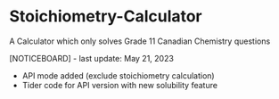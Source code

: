 # Stoichiometry-Calculator

A Calculator which only solves Grade 11 Canadian Chemistry questions

[NOTICEBOARD] - last update: May 21, 2023
  - API mode added (exclude stoichiometry calculation)
  - Tider code for API version with new solubility feature
